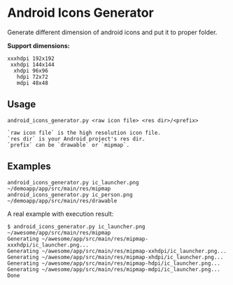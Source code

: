 # Android Icons Generator

Generate different dimension of android icons and put it to proper folder.

**Support dimensions:**

    xxxhdpi 192x192
     xxhdpi 144x144
      xhdpi 96x96
       hdpi 72x72
       mdpi 48x48

Usage
-----

    android_icons_generator.py <raw icon file> <res dir>/<prefix>
    
    `raw icon file` is the high resolution icon file.
    `res dir` is your Android project's res dir.
    `prefix` can be `drawable` or `mipmap`.

Examples
--------

    android_icons_generator.py ic_launcher.png ~/demoapp/app/src/main/res/mipmap
    android_icons_generator.py ic_person.png ~/demoapp/app/src/main/res/drawable

A real example with execution result:

    $ android_icons_generator.py ic_launcher.png ~/awesome/app/src/main/res/mipmap 
    Generating ~/awesome/app/src/main/res/mipmap-xxxhdpi/ic_launcher.png...
    Generating ~/awesome/app/src/main/res/mipmap-xxhdpi/ic_launcher.png...
    Generating ~/awesome/app/src/main/res/mipmap-xhdpi/ic_launcher.png...
    Generating ~/awesome/app/src/main/res/mipmap-hdpi/ic_launcher.png...
    Generating ~/awesome/app/src/main/res/mipmap-mdpi/ic_launcher.png...
    Done
